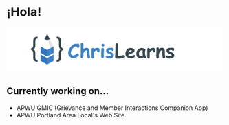 # ¡Hola!

![Chris Drain's Logo](https://github.com/ChrisDrainOP/ChrisDrainOP/blob/main/githubChrisLearnsV2.png?raw=true)


## Currently working on...
- APWU GMIC (Grievance and Member Interactions Companion App)
- APWU Portland Area Local's Web Site.
